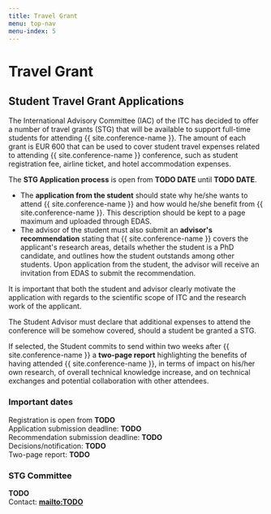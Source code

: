 ```yaml
---
title: Travel Grant
menu: top-nav
menu-index: 5
---
```


# Travel Grant

## Student Travel Grant Applications

The International Advisory Committee (IAC) of the ITC has decided to offer a number of travel grants (STG) that will be available to support full-time students for attending {{ site.conference-name }}. The amount of each grant is EUR 600 that can be used to cover student travel expenses related to attending {{ site.conference-name }} conference, such as student registration fee, airline ticket, and hotel accommodation expenses.

The **STG Application process** is open from **TODO DATE** until **TODO DATE**.
- The **application from the student** should state why he/she wants to attend {{ site.conference-name }} and how would he/she benefit from {{ site.conference-name }}. This description should be kept to a page maximum and uploaded through EDAS.
- The advisor of the student must also submit an **advisor's recommendation** stating that {{ site.conference-name }} covers the applicant's research areas, details whether the student is a PhD candidate, and outlines how the student outstands among other students. Upon application from the student, the advisor will receive an invitation from EDAS to submit the recommendation.

It is important that both the student and advisor clearly motivate the application with regards to the scientific scope of ITC and the research work of the applicant.

The Student Advisor must declare that additional expenses to attend the conference will be somehow covered, should a student be granted a STG.

If selected, the Student commits to send within two weeks after {{ site.conference-name }} a **two-page report** highlighting the benefits of having attended {{ site.conference-name }}, in terms of impact on his/her own research, of overall technical knowledge increase, and on technical exchanges and potential collaboration with other attendees.

### Important dates
Registration is open from **TODO**<br/>
Application submission deadline: **TODO**<br/>
Recommendation submission deadline: **TODO**<br/>
Decisions/notification: **TODO**<br/>
Two-page report: **TODO**<br/>

### STG Committee
**TODO**<br/>
Contact: **<mailto:TODO>**

